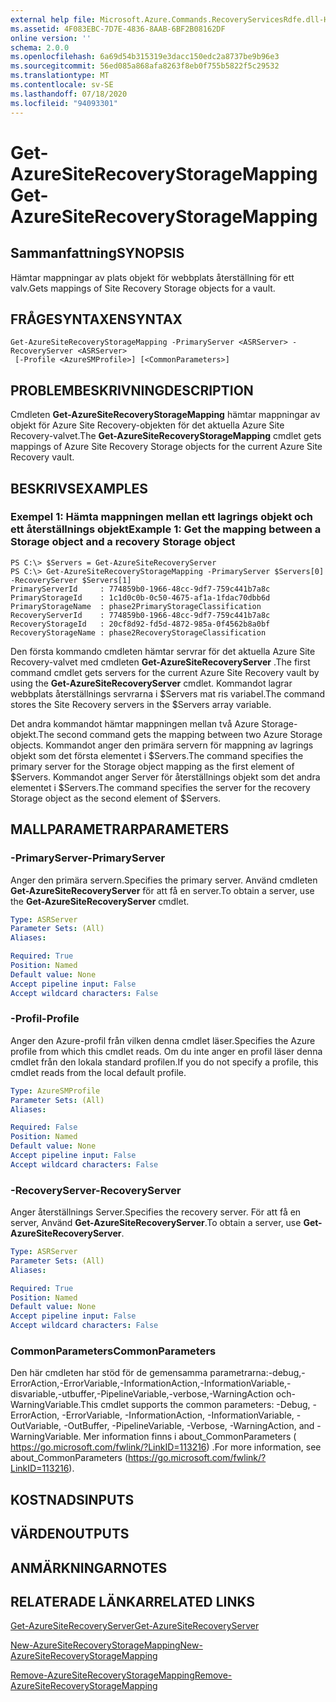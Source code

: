 ```yaml
---
external help file: Microsoft.Azure.Commands.RecoveryServicesRdfe.dll-Help.xml
ms.assetid: 4F083EBC-7D7E-4836-8AAB-6BF2B08162DF
online version: ''
schema: 2.0.0
ms.openlocfilehash: 6a69d54b315319e3dacc150edc2a8737be9b96e3
ms.sourcegitcommit: 56ed085a868afa8263f8eb0f755b5822f5c29532
ms.translationtype: MT
ms.contentlocale: sv-SE
ms.lasthandoff: 07/18/2020
ms.locfileid: "94093301"
---
```

# <span data-ttu-id="b0949-101">Get-AzureSiteRecoveryStorageMapping</span><span class="sxs-lookup"><span data-stu-id="b0949-101">Get-AzureSiteRecoveryStorageMapping</span></span>

## <span data-ttu-id="b0949-102">Sammanfattning</span><span class="sxs-lookup"><span data-stu-id="b0949-102">SYNOPSIS</span></span>
<span data-ttu-id="b0949-103">Hämtar mappningar av plats objekt för webbplats återställning för ett valv.</span><span class="sxs-lookup"><span data-stu-id="b0949-103">Gets mappings of Site Recovery Storage objects for a vault.</span></span>

## <span data-ttu-id="b0949-104">FRÅGESYNTAXEN</span><span class="sxs-lookup"><span data-stu-id="b0949-104">SYNTAX</span></span>

```
Get-AzureSiteRecoveryStorageMapping -PrimaryServer <ASRServer> -RecoveryServer <ASRServer>
 [-Profile <AzureSMProfile>] [<CommonParameters>]
```

## <span data-ttu-id="b0949-105">PROBLEMBESKRIVNING</span><span class="sxs-lookup"><span data-stu-id="b0949-105">DESCRIPTION</span></span>
<span data-ttu-id="b0949-106">Cmdleten **Get-AzureSiteRecoveryStorageMapping** hämtar mappningar av objekt för Azure Site Recovery-objekten för det aktuella Azure Site Recovery-valvet.</span><span class="sxs-lookup"><span data-stu-id="b0949-106">The **Get-AzureSiteRecoveryStorageMapping** cmdlet gets mappings of Azure Site Recovery Storage objects for the current Azure Site Recovery vault.</span></span>

## <span data-ttu-id="b0949-107">BESKRIVS</span><span class="sxs-lookup"><span data-stu-id="b0949-107">EXAMPLES</span></span>

### <span data-ttu-id="b0949-108">Exempel 1: Hämta mappningen mellan ett lagrings objekt och ett återställnings objekt</span><span class="sxs-lookup"><span data-stu-id="b0949-108">Example 1: Get the mapping between a Storage object and a recovery Storage object</span></span>
```
PS C:\> $Servers = Get-AzureSiteRecoveryServer
PS C:\> Get-AzureSiteRecoveryStorageMapping -PrimaryServer $Servers[0] -RecoveryServer $Servers[1]
PrimaryServerId     : 774859b0-1966-48cc-9df7-759c441b7a8c
PrimaryStorageId    : 1c1d0c0b-0c50-4675-af1a-1fdac70dbb6d
PrimaryStorageName  : phase2PrimaryStorageClassification
RecoveryServerId    : 774859b0-1966-48cc-9df7-759c441b7a8c
RecoveryStorageId   : 20cf8d92-fd5d-4872-985a-0f4562b8a0bf
RecoveryStorageName : phase2RecoveryStorageClassification
```

<span data-ttu-id="b0949-109">Den första kommando cmdleten hämtar servrar för det aktuella Azure Site Recovery-valvet med cmdleten **Get-AzureSiteRecoveryServer** .</span><span class="sxs-lookup"><span data-stu-id="b0949-109">The first command cmdlet gets servers for the current Azure Site Recovery vault by using the **Get-AzureSiteRecoveryServer** cmdlet.</span></span>
<span data-ttu-id="b0949-110">Kommandot lagrar webbplats återställnings servrarna i $Servers mat ris variabel.</span><span class="sxs-lookup"><span data-stu-id="b0949-110">The command stores the Site Recovery servers in the $Servers array variable.</span></span>

<span data-ttu-id="b0949-111">Det andra kommandot hämtar mappningen mellan två Azure Storage-objekt.</span><span class="sxs-lookup"><span data-stu-id="b0949-111">The second command gets the mapping between two Azure Storage objects.</span></span>
<span data-ttu-id="b0949-112">Kommandot anger den primära servern för mappning av lagrings objekt som det första elementet i $Servers.</span><span class="sxs-lookup"><span data-stu-id="b0949-112">The command specifies the primary server for the Storage object mapping as the first element of $Servers.</span></span>
<span data-ttu-id="b0949-113">Kommandot anger Server för återställnings objekt som det andra elementet i $Servers.</span><span class="sxs-lookup"><span data-stu-id="b0949-113">The command specifies the server for the recovery Storage object as the second element of $Servers.</span></span>

## <span data-ttu-id="b0949-114">MALLPARAMETRAR</span><span class="sxs-lookup"><span data-stu-id="b0949-114">PARAMETERS</span></span>

### <span data-ttu-id="b0949-115">-PrimaryServer</span><span class="sxs-lookup"><span data-stu-id="b0949-115">-PrimaryServer</span></span>
<span data-ttu-id="b0949-116">Anger den primära servern.</span><span class="sxs-lookup"><span data-stu-id="b0949-116">Specifies the primary server.</span></span>
<span data-ttu-id="b0949-117">Använd cmdleten **Get-AzureSiteRecoveryServer** för att få en server.</span><span class="sxs-lookup"><span data-stu-id="b0949-117">To obtain a server, use the **Get-AzureSiteRecoveryServer** cmdlet.</span></span>

```yaml
Type: ASRServer
Parameter Sets: (All)
Aliases: 

Required: True
Position: Named
Default value: None
Accept pipeline input: False
Accept wildcard characters: False
```

### <span data-ttu-id="b0949-118">-Profil</span><span class="sxs-lookup"><span data-stu-id="b0949-118">-Profile</span></span>
<span data-ttu-id="b0949-119">Anger den Azure-profil från vilken denna cmdlet läser.</span><span class="sxs-lookup"><span data-stu-id="b0949-119">Specifies the Azure profile from which this cmdlet reads.</span></span>
<span data-ttu-id="b0949-120">Om du inte anger en profil läser denna cmdlet från den lokala standard profilen.</span><span class="sxs-lookup"><span data-stu-id="b0949-120">If you do not specify a profile, this cmdlet reads from the local default profile.</span></span>

```yaml
Type: AzureSMProfile
Parameter Sets: (All)
Aliases: 

Required: False
Position: Named
Default value: None
Accept pipeline input: False
Accept wildcard characters: False
```

### <span data-ttu-id="b0949-121">-RecoveryServer</span><span class="sxs-lookup"><span data-stu-id="b0949-121">-RecoveryServer</span></span>
<span data-ttu-id="b0949-122">Anger återställnings Server.</span><span class="sxs-lookup"><span data-stu-id="b0949-122">Specifies the recovery server.</span></span>
<span data-ttu-id="b0949-123">För att få en server, Använd **Get-AzureSiteRecoveryServer**.</span><span class="sxs-lookup"><span data-stu-id="b0949-123">To obtain a server, use **Get-AzureSiteRecoveryServer**.</span></span>

```yaml
Type: ASRServer
Parameter Sets: (All)
Aliases: 

Required: True
Position: Named
Default value: None
Accept pipeline input: False
Accept wildcard characters: False
```

### <span data-ttu-id="b0949-124">CommonParameters</span><span class="sxs-lookup"><span data-stu-id="b0949-124">CommonParameters</span></span>
<span data-ttu-id="b0949-125">Den här cmdleten har stöd för de gemensamma parametrarna:-debug,-ErrorAction,-ErrorVariable,-InformationAction,-InformationVariable,-disvariable,-utbuffer,-PipelineVariable,-verbose,-WarningAction och-WarningVariable.</span><span class="sxs-lookup"><span data-stu-id="b0949-125">This cmdlet supports the common parameters: -Debug, -ErrorAction, -ErrorVariable, -InformationAction, -InformationVariable, -OutVariable, -OutBuffer, -PipelineVariable, -Verbose, -WarningAction, and -WarningVariable.</span></span> <span data-ttu-id="b0949-126">Mer information finns i about_CommonParameters ( https://go.microsoft.com/fwlink/?LinkID=113216) .</span><span class="sxs-lookup"><span data-stu-id="b0949-126">For more information, see about_CommonParameters (https://go.microsoft.com/fwlink/?LinkID=113216).</span></span>

## <span data-ttu-id="b0949-127">KOSTNADS</span><span class="sxs-lookup"><span data-stu-id="b0949-127">INPUTS</span></span>

## <span data-ttu-id="b0949-128">VÄRDEN</span><span class="sxs-lookup"><span data-stu-id="b0949-128">OUTPUTS</span></span>

## <span data-ttu-id="b0949-129">ANMÄRKNINGAR</span><span class="sxs-lookup"><span data-stu-id="b0949-129">NOTES</span></span>

## <span data-ttu-id="b0949-130">RELATERADE LÄNKAR</span><span class="sxs-lookup"><span data-stu-id="b0949-130">RELATED LINKS</span></span>

[<span data-ttu-id="b0949-131">Get-AzureSiteRecoveryServer</span><span class="sxs-lookup"><span data-stu-id="b0949-131">Get-AzureSiteRecoveryServer</span></span>](./Get-AzureSiteRecoveryServer.md)

[<span data-ttu-id="b0949-132">New-AzureSiteRecoveryStorageMapping</span><span class="sxs-lookup"><span data-stu-id="b0949-132">New-AzureSiteRecoveryStorageMapping</span></span>](./New-AzureSiteRecoveryStorageMapping.md)

[<span data-ttu-id="b0949-133">Remove-AzureSiteRecoveryStorageMapping</span><span class="sxs-lookup"><span data-stu-id="b0949-133">Remove-AzureSiteRecoveryStorageMapping</span></span>](./Remove-AzureSiteRecoveryStorageMapping.md)


